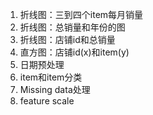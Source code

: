 1. 折线图：三到四个item每月销量
2. 折线图：总销量和年份的图
3. 折线图：店铺id和总销量
4. 直方图：店铺id(x)和item(y)
5. 日期预处理
6. item和item分类
7. Missing data处理
8. feature scale

